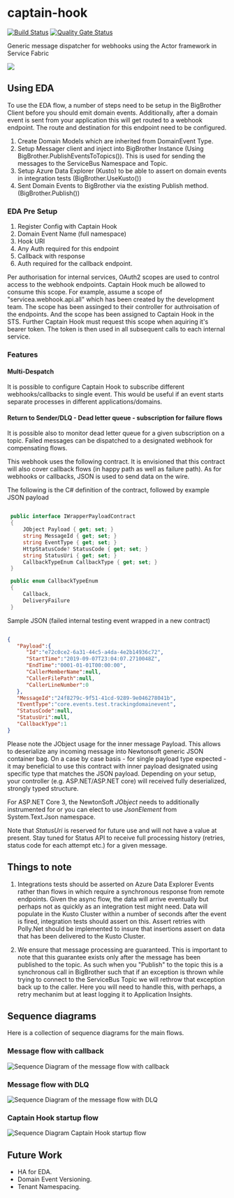 # captain-hook

[![Build Status](https://eshopworld.visualstudio.com/Github%20build/_apis/build/status/captain-hook?branchName=master)](https://eshopworld.visualstudio.com/Github%20build/_build/latest?definitionId=382?branchName=master)
[![Quality Gate Status](https://sonarcloud.io/api/project_badges/measure?project=esw.captain-hook&metric=alert_status&token=ba785db91027e0ee18c9e54c7b7c1984d2160322)](https://sonarcloud.io/dashboard?id=esw.captain-hook)

Generic message dispatcher for webhooks using the Actor framework in Service Fabric

![](docs/images/hook.gif)

## Using EDA

To use the EDA flow, a number of steps need to be setup in the BigBrother Client before you should emit domain events. Additionally, after a domain event is sent from your application this will get routed to a webhook endpoint. The route and destination for this endpoint need to be configured.

1. Create Domain Models which are inherited from DomainEvent Type.
2. Setup Messager client and inject into BigBrother Instance (Using BigBrother.PublishEventsToTopics()). This is used for sending the messages to the ServiceBus Namespace and Topic.
3. Setup Azure Data Explorer (Kusto) to be able to assert on domain events in integration tests (BigBrother.UseKusto())
4. Sent Domain Events to BigBrother via the existing Publish method. (BigBrother.Publish<T>())

### EDA Pre Setup

1. Register Config with Captain Hook
  1. Domain Event Name (full namespace)
  2. Hook URI
  1. Any Auth required for this endpoint
  2. Callback with response
  1. Auth required for the callback endpoint.
  

Per authorisation for internal services, OAuth2 scopes are used to control access to the webhook endpoints. Captain Hook much be allowed to consume this scope. For example, assume a scope of "servicea.webhook.api.all" which has been created by the development team. The scope has been assinged to their controller for authroisation of the endpoints. And the scope has been assigned to Captain Hook in the STS. Further Captain Hook must request this scope when aquiring it's bearer token. The token is then used in all subsequent calls to each internal service.

### Features

#### Multi-Despatch

It is possible to configure Captain Hook to subscribe different webhooks/callbacks to single event. This would be useful if an event starts separate processes in different applications/domains.

#### Return to Sender/DLQ - Dead letter queue - subscription for failure flows

It is possible also to monitor dead letter queue for a given subscription on a topic. Failed messages can be dispatched to a designated webhook for compensating flows.

This webhook uses the following contract. It is envisioned that this contract will also cover callback flows (in happy path as well as failure path). As for webhooks or callbacks, JSON is used to send data on the wire.

The following is the C# definition of the contract, followed by example JSON payload

``` c#

 public interface IWrapperPayloadContract
 {
     JObject Payload { get; set; }        
     string MessageId { get; set; }
     string EventType { get; set; }
     HttpStatusCode? StatusCode { get; set; }
     string StatusUri { get; set; }
     CallbackTypeEnum CallbackType { get; set; }
 }

 public enum CallbackTypeEnum
 {
     Callback,
     DeliveryFailure
 }

```

Sample JSON (failed internal testing event wrapped in a new contract)

``` JSON

{
   "Payload":{
      "Id":"e72c0ce2-6a31-44c5-a4da-4e2b14936c72",
      "StartTime":"2019-09-07T23:04:07.2710048Z",
      "EndTime":"0001-01-01T00:00:00",
      "CallerMemberName":null,
      "CallerFilePath":null,
      "CallerLineNumber":0
   },
   "MessageId":"24f8279c-9f51-41cd-9289-9e046278041b",
   "EventType":"core.events.test.trackingdomainevent",
   "StatusCode":null,
   "StatusUri":null,
   "CallbackType":1
}

```

Please note the JObject usage for the inner message Payload. This allows to deserialize any incoming message into Newtonsoft generic JSON container bag. On a case by case basis - for single payload type expected - it may beneficial to use this contract with inner payload designated using specific type that matches the JSON payload. Depending on your setup, your controller (e.g. ASP.NET/ASP.NET core) will received fully deserialized, strongly typed structure.

For ASP.NET Core 3, the NewtonSoft _JObject_ needs to additionally instrumented for or you can elect to use _JsonElement_ from System.Text.Json namespace.

Note that _StatusUri_ is reserved for future use and will not have a value at present. Stay tuned for Status API to receive full processing history (retries, status code for each attempt etc.) for a given message.

## Things to note

1. Integrations tests should be asserted on Azure Data Explorer Events rather than flows in which require a synchronous response from remote endpoints. Given the async flow, the data will arrive eventually but perhaps not as quickly as an integration test might need. Data will populate in the Kusto Cluster within a number of seconds after the event is fired, integration tests should assert on this. Assert retries with Polly.Net should be implemented to insure that insertions assert on data that has been delivered to the Kusto Cluster.

1. We ensure that message processing are guaranteed. This is important to note that this guarantee exists only after the message has been published to the topic. As such when you "Publish" to the topic this is a synchronous call in BigBrother such that if an exception is thrown while trying to connect to the ServiceBus Topic we will rethrow that exception back up to the caller. Here you will need to handle this, with perhaps, a retry mechanim but at least logging it to Application Insights.

## Sequence diagrams

Here is a collection of sequence diagrams for the main flows.

### Message flow with callback

![Sequence Diagram of the message flow with callback](docs/CS-CH-SD-webhook-callback.png)

### Message flow with DLQ

![Sequence Diagram of the message flow with DLQ](docs/CS-CH-SD-DLQ.png)

### Captain Hook startup flow

![Sequence Diagram Captain Hook startup flow](docs/CS-CH-SD-startup.png)

## Future Work
* HA for EDA.
* Domain Event Versioning.
* Tenant Namespacing.
